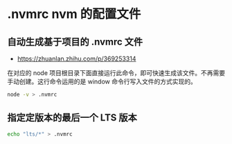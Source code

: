 # .nvmrc nvm 的配置文件

## 自动生成基于项目的 .nvmrc 文件

- https://zhuanlan.zhihu.com/p/369253314

在对应的 node 项目根目录下面直接运行此命令，即可快速生成该文件。不再需要手动创建。这行命令运用的是 window 命令行写入文件的方式实现的。

```bash
node -v > .nvmrc
```

## 指定定版本的最后一个 LTS 版本

```bash
echo "lts/*" > .nvmrc
```
